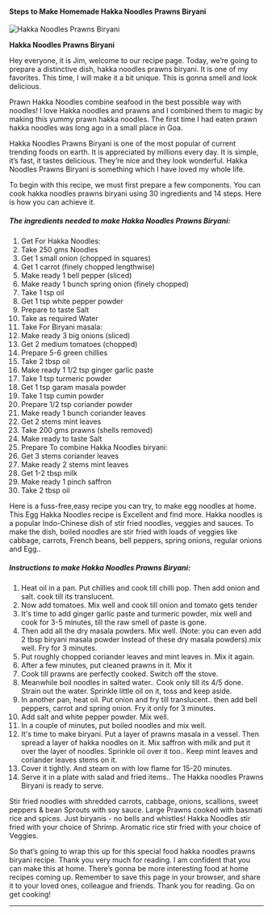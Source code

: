             

#### Steps to Make Homemade Hakka Noodles Prawns Biryani

![Hakka Noodles Prawns Biryani](https://img-global.cpcdn.com/recipes/8a8539352a40b186/751x532cq70/hakka-noodles-prawns-biryani-recipe-main-photo.jpg)

**Hakka Noodles Prawns Biryani**

Hey everyone, it is Jim, welcome to our recipe page. Today, we’re going to prepare a distinctive dish, hakka noodles prawns biryani. It is one of my favorites. This time, I will make it a bit unique. This is gonna smell and look delicious.

Prawn Hakka Noodles combine seafood in the best possible way with noodles! I love Hakka noodles and prawns and I combined them to magic by making this yummy prawn hakka noodles. The first time I had eaten prawn hakka noodles was long ago in a small place in Goa.

Hakka Noodles Prawns Biryani is one of the most popular of current trending foods on earth. It is appreciated by millions every day. It is simple, it’s fast, it tastes delicious. They’re nice and they look wonderful. Hakka Noodles Prawns Biryani is something which I have loved my whole life.

To begin with this recipe, we must first prepare a few components. You can cook hakka noodles prawns biryani using 30 ingredients and 14 steps. Here is how you can achieve it.

##### The ingredients needed to make Hakka Noodles Prawns Biryani:

1.  Get For Hakka Noodles:
2.  Take 250 gms Noodles
3.  Get 1 small onion (chopped in squares)
4.  Get 1 carrot (finely chopped lengthwise)
5.  Make ready 1 bell pepper (sliced)
6.  Make ready 1 bunch spring onion (finely chopped)
7.  Take 1 tsp oil
8.  Get 1 tsp white pepper powder
9.  Prepare to taste Salt
10.  Take as required Water
11.  Take For Biryani masala:
12.  Make ready 3 big onions (sliced)
13.  Get 2 medium tomatoes (chopped)
14.  Prepare 5-6 green chillies
15.  Take 2 tbsp oil
16.  Make ready 1 1/2 tsp ginger garlic paste
17.  Take 1 tsp turmeric powder
18.  Get 1 tsp garam masala powder
19.  Take 1 tsp cumin powder
20.  Prepare 1/2 tsp coriander powder
21.  Make ready 1 bunch coriander leaves
22.  Get 2 stems mint leaves
23.  Take 200 gms prawns (shells removed)
24.  Make ready to taste Salt
25.  Prepare To combine Hakka Noodles biryani:
26.  Get 3 stems coriander leaves
27.  Make ready 2 stems mint leaves
28.  Get 1-2 tbsp milk
29.  Make ready 1 pinch saffron
30.  Take 2 tbsp oil

Here is a fuss-free,easy recipe you can try, to make egg noodles at home. This Egg Hakka Noodles recipe is Excellent and find more. Hakka noodles is a popular Indo-Chinese dish of stir fried noodles, veggies and sauces. To make the dish, boiled noodles are stir fried with loads of veggies like cabbage, carrots, French beans, bell peppers, spring onions, regular onions and Egg..

##### Instructions to make Hakka Noodles Prawns Biryani:

1.  Heat oil in a pan. Put chillies and cook till chilli pop. Then add onion and salt. cook till its translucent.
2.  Now add tomatoes. Mix well and cook till onion and tomato gets tender
3.  It's time to add ginger garlic paste and turmeric powder, mix well and cook for 3-5 minutes, till the raw smell of paste is gone.
4.  Then add all the dry masala powders. Mix well. (Note: you can even add 2 tbsp biryani masala powder Instead of these dry masala powders).mix well. Fry for 3 minutes.
5.  Put roughly chopped coriander leaves and mint leaves in. Mix it again.
6.  After a few minutes, put cleaned prawns in it. Mix it
7.  Cook till prawns are perfectly cooked. Switch off the stove.
8.  Meanwhile boil noodles in salted water.. Cook only till its 4/5 done. Strain out the water. Sprinkle little oil on it, toss and keep aside.
9.  In another pan, heat oil. Put onion and fry till translucent.. then add bell peppers, carrot and spring onion. Fry it only for 3 minutes.
10.  Add salt and white pepper powder. Mix well.
11.  In a couple of minutes, put boiled noodles and mix well.
12.  It's time to make biryani. Put a layer of prawns masala in a vessel. Then spread a layer of hakka noodles on it. Mix saffron with milk and put it over the layer of noodles. Sprinkle oil over it too.. Keep mint leaves and coriander leaves stems on it.
13.  Cover it tightly. And steam on with low flame for 15-20 minutes.
14.  Serve it in a plate with salad and fried items.. The Hakka noodles Prawns Biryani is ready to serve.

Stir fried noodles with shredded carrots, cabbage, onions, scallions, sweet peppers & bean Sprouts with soy sauce. Large Prawns cooked with basmati rice and spices. Just biryanis - no bells and whistles! Hakka Noodles stir fried with your choice of Shrimp. Aromatic rice stir fried with your choice of Veggies.

So that’s going to wrap this up for this special food hakka noodles prawns biryani recipe. Thank you very much for reading. I am confident that you can make this at home. There’s gonna be more interesting food at home recipes coming up. Remember to save this page in your browser, and share it to your loved ones, colleague and friends. Thank you for reading. Go on get cooking!

* * *
